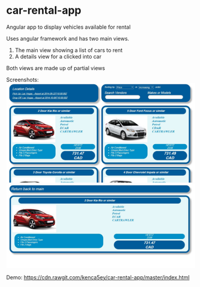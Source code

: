 # car-rental-app
Angular app to display vehicles available for rental

Uses angular framework and has two main views. 
1. The main view showing a list of cars to rent
2. A details view for a clicked into car

Both views are made up of partial views

Screenshots:
![Alt text](/assets/screenshots/mainview.jpg?raw=true "Main View")
![Alt text](/assets/screenshots/detailsview.jpg?raw=true "Main View")

Demo:
https://cdn.rawgit.com/kenca5ey/car-rental-app/master/index.html
